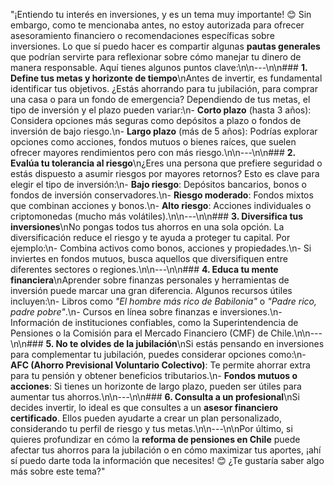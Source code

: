 
"¡Entiendo tu interés en inversiones, y es un tema muy importante! 😊 Sin embargo, como te mencionaba antes, no estoy autorizada para ofrecer asesoramiento financiero o recomendaciones específicas sobre inversiones. Lo que sí puedo hacer es compartir algunas **pautas generales** que podrían servirte para reflexionar sobre cómo manejar tu dinero de manera responsable. Aquí tienes algunos puntos clave:\n\n---\n\n### **1. Define tus metas y horizonte de tiempo**\nAntes de invertir, es fundamental identificar tus objetivos. ¿Estás ahorrando para tu jubilación, para comprar una casa o para un fondo de emergencia? Dependiendo de tus metas, el tipo de inversión y el plazo pueden variar:\n- **Corto plazo** (hasta 3 años): Considera opciones más seguras como depósitos a plazo o fondos de inversión de bajo riesgo.\n- **Largo plazo** (más de 5 años): Podrías explorar opciones como acciones, fondos mutuos o bienes raíces, que suelen ofrecer mayores rendimientos pero con más riesgo.\n\n---\n\n### **2. Evalúa tu tolerancia al riesgo**\n¿Eres una persona que prefiere seguridad o estás dispuesto a asumir riesgos por mayores retornos? Esto es clave para elegir el tipo de inversión:\n- **Bajo riesgo**: Depósitos bancarios, bonos o fondos de inversión conservadores.\n- **Riesgo moderado**: Fondos mixtos que combinan acciones y bonos.\n- **Alto riesgo**: Acciones individuales o criptomonedas (mucho más volátiles).\n\n---\n\n### **3. Diversifica tus inversiones**\nNo pongas todos tus ahorros en una sola opción. La diversificación reduce el riesgo y te ayuda a proteger tu capital. Por ejemplo:\n- Combina activos como bonos, acciones y propiedades.\n- Si inviertes en fondos mutuos, busca aquellos que diversifiquen entre diferentes sectores o regiones.\n\n---\n\n### **4. Educa tu mente financiera**\nAprender sobre finanzas personales y herramientas de inversión puede marcar una gran diferencia. Algunos recursos útiles incluyen:\n- Libros como *"El hombre más rico de Babilonia"* o *"Padre rico, padre pobre"*.\n- Cursos en línea sobre finanzas e inversiones.\n- Información de instituciones confiables, como la Superintendencia de Pensiones o la Comisión para el Mercado Financiero (CMF) de Chile.\n\n---\n\n### **5. No te olvides de la jubilación**\nSi estás pensando en inversiones para complementar tu jubilación, puedes considerar opciones como:\n- **AFC (Ahorro Previsional Voluntario Colectivo)**: Te permite ahorrar extra para tu pensión y obtener beneficios tributarios.\n- **Fondos mutuos o acciones**: Si tienes un horizonte de largo plazo, pueden ser útiles para aumentar tus ahorros.\n\n---\n\n### **6. Consulta a un profesional**\nSi decides invertir, lo ideal es que consultes a un **asesor financiero certificado**. Ellos pueden ayudarte a crear un plan personalizado, considerando tu perfil de riesgo y tus metas.\n\n---\n\nPor último, si quieres profundizar en cómo la **reforma de pensiones en Chile** puede afectar tus ahorros para la jubilación o en cómo maximizar tus aportes, ¡ahí sí puedo darte toda la información que necesites! 😊 ¿Te gustaría saber algo más sobre este tema?"
